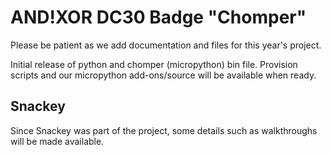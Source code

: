 # AND!XOR DC30 Badge "Chomper"

Please be patient as we add documentation and files for this year's project.

Initial release of python and chomper (micropython) bin file. Provision scripts and our micropython add-ons/source will be available when ready.

## Snackey ##

Since Snackey was part of the project, some details such as walkthroughs will be made available.
